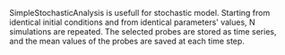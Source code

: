 SimpleStochasticAnalysis is usefull for stochastic model.
Starting from identical initial conditions and from identical parameters' values, N simulations are repeated.
The selected probes are stored as time series, and the mean values of the probes are saved at each time step.


